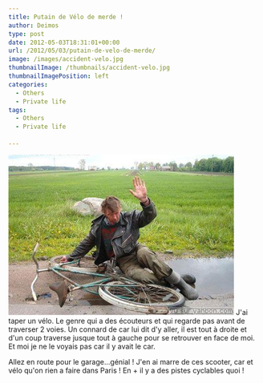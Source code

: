 ```yaml
---
title: Putain de Vélo de merde !
author: Deimos
type: post
date: 2012-05-03T18:31:01+00:00
url: /2012/05/03/putain-de-velo-de-merde/
image: /images/accident-velo.jpg
thumbnailImage: /thumbnails/accident-velo.jpg
thumbnailImagePosition: left
categories:
  - Others
  - Private life
tags:
  - Others
  - Private life

---
```

![accident-velo](/images/accident-velo.jpg)
J'ai taper un vélo. Le genre qui a des écouteurs et qui regarde pas avant de traverser 2 voies. Un connard de car lui dit d'y aller, il est tout à droite et d'un coup traverse jusque tout à gauche pour se retrouver en face de moi. Et moi je ne le voyais pas car il y avait le car.

Allez en route pour le garage...génial ! J'en ai marre de ces scooter, car et vélo qu'on rien a faire dans Paris ! En + il y a des pistes cyclables quoi !